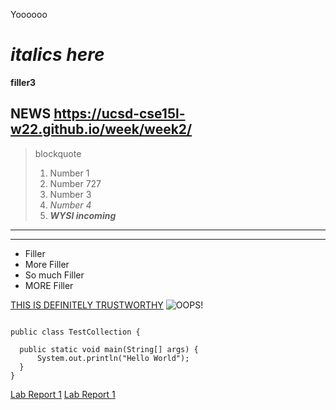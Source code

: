 Yoooooo

# _italics here_

**filler3**

## NEWS https://ucsd-cse15l-w22.github.io/week/week2/

> blockquote
> 1. Number 1
> 2. Number 727
> 3. Number 3
> 4. *Number 4*
> 5. ***WYSI incoming***
---
---------
- Filler
- More Filler
- So much Filler
- MORE Filler

[THIS IS DEFINITELY TRUSTWORTHY](https://www.example.com)
![OOPS!](https://pbs.twimg.com/media/EtwksZWVIAEnNJQ.jpg)

```

public class TestCollection {

  public static void main(String[] args) {
      System.out.println("Hello World");
  }
}
```

[Lab Report 1](lab-report-1-week-2.html)
[Lab Report 1](https://potato48.github.io/<your-lab-reports-repo>/lab-report-1-week-2.html)



